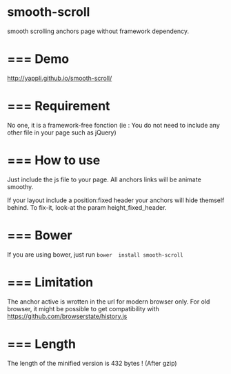 smooth-scroll
=============

smooth scrolling anchors page without framework dependency.

===
Demo
===
http://yappli.github.io/smooth-scroll/

===
Requirement
===
No one, it is a framework-free fonction (ie : You do not need to include any other file in your page such as jQuery)

===
How to use
===
Just include the js file to your page. All anchors links will be animate smoothy.

If your layout include a position:fixed header your anchors will hide themself behind. To fix-it, look-at the param height_fixed_header.

===
Bower
===
If you are using bower, just run `bower  install smooth-scroll`

===
Limitation
===
The anchor active is wrotten in the url for modern browser only. For old browser, it might be possible to get compatibility with https://github.com/browserstate/history.js

===
Length
===

The length of the minified version is 432 bytes ! (After gzip)
